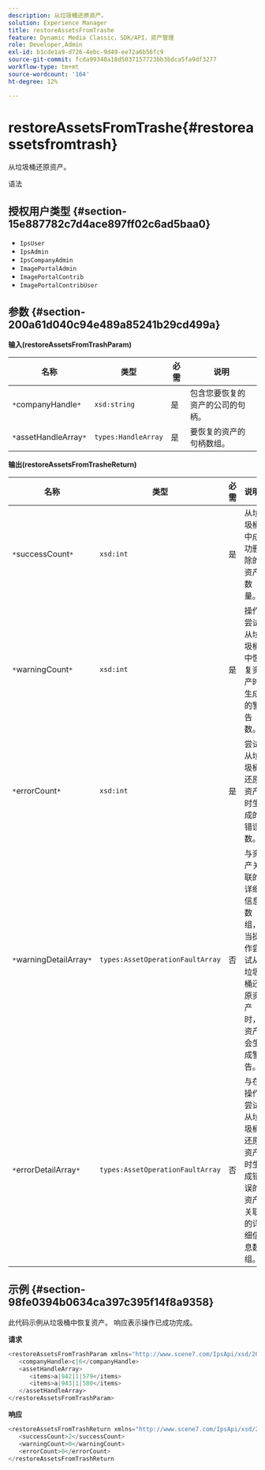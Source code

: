 ```yaml
---
description: 从垃圾桶还原资产。
solution: Experience Manager
title: restoreAssetsFromTrashe
feature: Dynamic Media Classic，SDK/API，资产管理
role: Developer,Admin
exl-id: b1cde1a9-d726-4ebc-9d49-ee72a6b56fc9
source-git-commit: fcda99340a18d5037157723bb3bdca5fa9df3277
workflow-type: tm+mt
source-wordcount: '164'
ht-degree: 12%

---
```


# restoreAssetsFromTrashe{#restoreassetsfromtrash}

从垃圾桶还原资产。

语法

## 授权用户类型 {#section-15e887782c7d4ace897ff02c6ad5baa0}

* `IpsUser`
* `IpsAdmin`
* `IpsCompanyAdmin`
* `ImagePortalAdmin`
* `ImagePortalContrib`
* `ImagePortalContribUser`

## 参数 {#section-200a61d040c94e489a85241b29cd499a}

**输入(restoreAssetsFromTrashParam)**

| 名称 | 类型 | 必需 | 说明 |
|---|---|---|---|
| `*`companyHandle`*` | `xsd:string` | 是 | 包含您要恢复的资产的公司的句柄。 |
| `*`assetHandleArray`*` | `types:HandleArray` | 是 | 要恢复的资产的句柄数组。 |

**输出(restoreAssetsFromTrasheReturn)**

| 名称 | 类型 | 必需 | 说明 |
|---|---|---|---|
| `*`successCount`*` | `xsd:int` | 是 | 从垃圾桶中成功删除的资产数量。 |
| `*`warningCount`*` | `xsd:int` | 是 | 操作尝试从垃圾桶中恢复资产时生成的警告数。 |
| `*`errorCount`*` | `xsd:int` | 是 | 尝试从垃圾桶还原资产时生成的错误数。 |
| `*`warningDetailArray`*` | `types:AssetOperationFaultArray` | 否 | 与资产关联的详细信息数组，当操作尝试从垃圾桶还原资产时，资产会生成警告。 |
| `*`errorDetailArray`*` | `types:AssetOperationFaultArray` | 否 | 与在操作尝试从垃圾桶还原资产时生成错误的资产关联的详细信息数组。 |

## 示例 {#section-98fe0394b0634ca397c395f14f8a9358}

此代码示例从垃圾桶中恢复资产。 响应表示操作已成功完成。

**请求**

```java
<restoreAssetsFromTrashParam xmlns="http://www.scene7.com/IpsApi/xsd/2008-01-15">
   <companyHandle>c|6</companyHandle>
   <assetHandleArray>
      <items>a|942|1|579</items>
      <items>a|943|1|580</items>
   </assetHandleArray>
</restoreAssetsFromTrashParam>
```

**响应**

```java
<restoreAssetsFromTrashReturn xmlns="http://www.scene7.com/IpsApi/xsd/2008-01-15">
   <successCount>2</successCount>
   <warningCount>0</warningCount>
   <errorCount>0</errorCount>
</restoreAssetsFromTrashReturn
```
